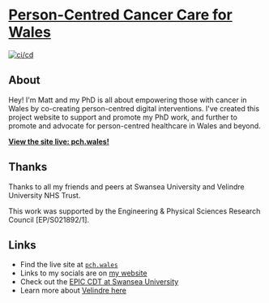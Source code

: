 # [Person-Centred Cancer Care for Wales](https://pch.wales/)

[![ci/cd](https://github.com/mhmatthall/pch.wales/actions/workflows/main.yml/badge.svg)](https://github.com/mhmatthall/pch.wales/actions/workflows/main.yml)


## About
Hey! I'm Matt and my PhD is all about empowering those with cancer in Wales by co-creating person-centred digital interventions. I've created this project website to support and promote my PhD work, and further to promote and advocate for person-centred healthcare in Wales and beyond.

**[View the site live: pch.wales!](https://pch.wales/)**

## Thanks
Thanks to all my friends and peers at Swansea University and Velindre University NHS Trust.

This work was supported by the Engineering & Physical Sciences Research Council [EP/S021892/1].

## Links
- Find the live site at [`pch.wales`](https://pch.wales/)
- Links to my socials are on [my website](https://matthall.io/)
- Check out the [EPIC CDT at Swansea University](https://people-first.best/)
- Learn more about [Velindre here](https://velindre.nhs.wales/)